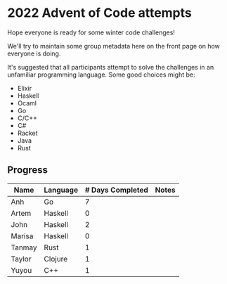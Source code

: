 # 2022 Advent of Code attempts

Hope everyone is ready for some winter code challenges!

We'll try to maintain some group metadata here on the front page on how everyone is doing.

It's suggested that all participants attempt to solve the challenges in an unfamiliar programming language. Some good choices might be:
- Elixir
- Haskell
- Ocaml
- Go
- C/C++
- C#
- Racket
- Java
- Rust

## Progress

| Name   	| Language 	| # Days Completed 	| Notes               	|
|--------	|----------	|------------------	|---------------------	|
| Anh    	| Go       	| 7                	|                     	|
| Artem 	| Haskell  	| 0                	|                     	|
| John   	| Haskell  	| 2                	|                     	|
| Marisa 	| Haskell  	| 0                	|                     	|
| Tanmay 	| Rust     	| 1                	|                     	|
| Taylor 	| Clojure  	| 1                	|                     	|
| Yuyou 	| C++       | 1                	|                     	|
